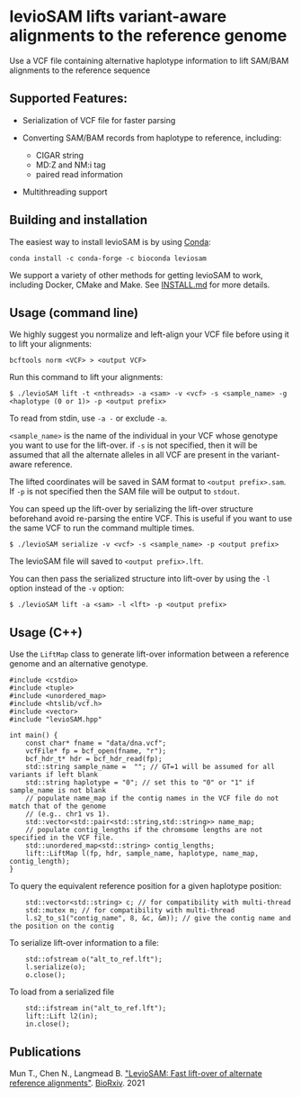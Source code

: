 # levioSAM lifts variant-aware alignments to the reference genome

Use a VCF file containing alternative haplotype information to lift SAM/BAM alignments
to the reference sequence


## Supported Features:

- Serialization of VCF file for faster parsing

- Converting SAM/BAM records from haplotype to reference, including:
    - CIGAR string
    - MD:Z and NM:i tag
    - paired read information

- Multithreading support

## Building and installation

The easiest way to install levioSAM is by using [Conda](https://docs.conda.io/en/latest/):

```
conda install -c conda-forge -c bioconda leviosam
```

We support a variety of other methods for getting levioSAM to work, including Docker, CMake and Make. See
[INSTALL.md](INSTALL.md) for more details.

## Usage (command line)

We highly suggest you normalize and left-align your VCF file before using it to lift your alignments:
```
bcftools norm <VCF> > <output VCF>
```

Run this command to lift your alignments:
```
$ ./levioSAM lift -t <nthreads> -a <sam> -v <vcf> -s <sample_name> -g <haplotype (0 or 1)> -p <output prefix>
```
To read from stdin, use `-a -` or exclude `-a`.

`<sample_name>` is the name of the individual in your VCF whose genotype you want to use for the lift-over.
if `-s` is not specified, then it will be assumed that all the alternate alleles in all VCF are present in the variant-aware
reference.

The lifted coordinates will be saved in SAM format to `<output prefix>.sam`. If `-p` is not specified then the SAM file
will be output to `stdout`.

You can speed up the lift-over by serializing the lift-over structure beforehand avoid re-parsing the entire VCF. This
is useful if you want to use the same VCF to run the command multiple times.
```
$ ./levioSAM serialize -v <vcf> -s <sample_name> -p <output prefix>
```
The levioSAM file will saved to `<output prefix>.lft`.

You can then pass the serialized structure into lift-over by using the `-l` option instead of the `-v` option:
```
$ ./levioSAM lift -a <sam> -l <lft> -p <output prefix>
```


## Usage (C++)

Use the `LiftMap` class to generate lift-over information between a reference genome and an alternative genotype.

```
#include <cstdio>
#include <tuple>
#include <unordered_map>
#include <htslib/vcf.h>
#include <vector>
#include "levioSAM.hpp"

int main() {
    const char* fname = "data/dna.vcf";
    vcfFile* fp = bcf_open(fname, "r");
    bcf_hdr_t* hdr = bcf_hdr_read(fp);
    std::string sample_name =  ""; // GT=1 will be assumed for all variants if left blank
    std::string haplotype = "0"; // set this to "0" or "1" if sample_name is not blank
    // populate name_map if the contig names in the VCF file do not match that of the genome
    // (e.g.. chr1 vs 1).
    std::vector<std::pair<std::string,std::string>> name_map;
    // populate contig_lengths if the chromsome lengths are not specified in the VCF file.
    std::unordered_map<std::string> contig_lengths;
    lift::LiftMap l(fp, hdr, sample_name, haplotype, name_map, contig_length);
}
```

To query the equivalent reference position for a given haplotype position:

```
    std::vector<std::string> c; // for compatibility with multi-thread
    std::mutex m; // for compatibility with multi-thread
    l.s2_to_s1("contig_name", 8, &c, &m)); // give the contig name and the position on the contig
```

To serialize lift-over information to a file:

```
    std::ofstream o("alt_to_ref.lft");
    l.serialize(o);
    o.close();
```

To load from a serialized file

```
    std::ifstream in("alt_to_ref.lft");
    lift::Lift l2(in);
    in.close();
```

## Publications

Mun T., Chen N., Langmead B. ["LevioSAM: Fast lift-over of alternate reference alignments"](https://doi.org/10.1101/2021.02.05.429867). [BioRxiv](https://www.biorxiv.org/). 2021
